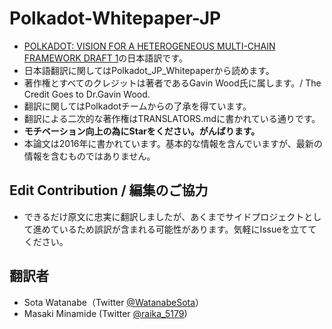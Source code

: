 # Polkadot-Whitepaper-JP
- [POLKADOT: VISION FOR A HETEROGENEOUS MULTI-CHAIN FRAMEWORK DRAFT 1](https://polkadot.network/PolkaDotPaper.pdf)の日本語訳です。
- 日本語翻訳に関してはPolkadot_JP_Whitepaperから読めます。
- 著作権とすべてのクレジットは著者であるGavin Wood氏に属します。/ The Credit Goes to Dr.Gavin Wood.
- 翻訳に関してはPolkadotチームからの了承を得ています。
- 翻訳による二次的な著作権はTRANSLATORS.mdに書かれている通りです。
- **モチベーション向上の為にStarをください。がんばります。**
- 本論文は2016年に書かれています。基本的な情報を含んでいますが、最新の情報を含むものではありません。

## Edit Contribution / 編集のご協力
- できるだけ原文に忠実に翻訳しましたが、あくまでサイドプロジェクトとして進めているため誤訳が含まれる可能性があります。気軽にIssueを立ててください。

## 翻訳者
- Sota Watanabe（Twitter [@WatanabeSota](https://twitter.com/WatanabeSota?lang=en)）
- Masaki Minamide (Twitter [@raika_5179](https://twitter.com/raika_5179?lang=en))




